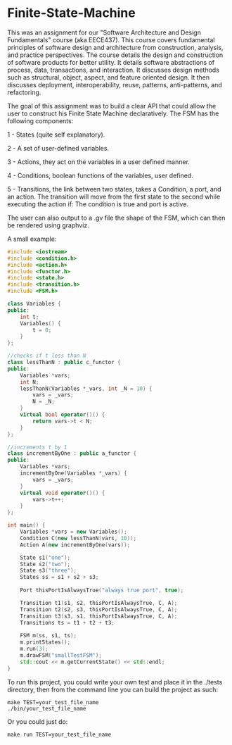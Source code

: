# Finite-State-Machine

This was an assignment for our "Software Architecture and Design Fundamentals" course (aka EECE437). This course covers fundamental principles of software design and architecture from construction, analysis, and practice perspectives. The course details the design and construction of software products for better utility. It details software abstractions of process, data, transactions, and interaction. It discusses design methods such as structural, object, aspect, and feature oriented design. It then discusses deployment, interoperability, reuse, patterns, anti-patterns, and refactoring.

The goal of this assignment was to build a clear API that could allow the user to construct his Finite State Machine declaratively. The FSM has the following components:

1 - States (quite self explanatory).

2 - A set of user-defined variables.

3 - Actions, they act on the variables in a user defined manner.

4 - Conditions, boolean functions of the variables, user defined.

5 - Transitions, the link between two states, takes a Condition, a port, and an action. The transition will move from the first state to the second while executing the action if: The condition is true and port is active.


The user can also output to a .gv file the shape of the FSM, which can then be rendered using graphviz.

A small example:
```c++
#include <iostream>
#include <condition.h>
#include <action.h>
#include <functor.h>
#include <state.h>
#include <transition.h>
#include <FSM.h>

class Variables {
public:
	int t;
	Variables() {
		t = 0;
	}
};

//checks if t less than N
class lessThanN : public c_functor {
public:
	Variables *vars;
	int N;
	lessThanN(Variables *_vars, int _N = 10) {
		vars = _vars;
		N = _N;
	}
	virtual bool operator()() {
		return vars->t < N;
	}
};

//increments t by 1
class incrementByOne : public a_functor {
public:
	Variables *vars;
	incrementByOne(Variables *_vars) {
		vars = _vars;
	}
	virtual void operator()() {
		vars->t++;
	}
};

int main() {
	Variables *vars = new Variables();
	Condition C(new lessThanN(vars, 10));
	Action A(new incrementByOne(vars));

	State s1("one");
	State s2("two");
	State s3("three");
	States ss = s1 + s2 + s3;
	
	Port thisPortIsAlwaysTrue("always true port", true);

	Transition t1(s1, s2, thisPortIsAlwaysTrue, C, A);
	Transition t2(s2, s3, thisPortIsAlwaysTrue, C, A);
	Transition t3(s3, s1, thisPortIsAlwaysTrue, C, A);
	Transitions ts = t1 + t2 + t3;
	
	FSM m(ss, s1, ts);
	m.printStates();
	m.run(3);
	m.drawFSM("smallTestFSM");
	std::cout << m.getCurrentState() << std::endl;
}
```
To run this project, you could write your own test and place it in the ./tests directory, then from the command line you can build the project as such:
```
make TEST=your_test_file_name
./bin/your_test_file_name
```
Or you could just do:
```
make run TEST=your_test_file_name
```
